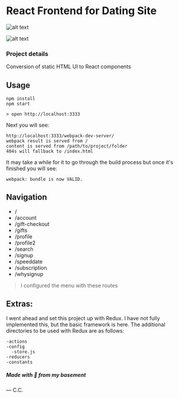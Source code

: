 # React Frontend for Dating Site
![alt text](https://d3brgjqtir64ox.cloudfront.net/date1.png "Dating site UI")

![alt text](https://d3brgjqtir64ox.cloudfront.net/date2.png "Date site UI")

### Project details
Conversion of static HTML UI to React components


## Usage

```
npm install
npm start

> open http://localhost:3333
```

Next you will see:

```
http://localhost:3333/webpack-dev-server/
webpack result is served from /
content is served from /path/to/project/folder
404s will fallback to /index.html
```

It may take a while for it to go through the build process but once it's finished you will see:
```
webpack: bundle is now VALID.
```

## Navigation
* /
* /account
* /gift-checkout
* /gifts
* /profile
* /profile2
* /search
* /signup
* /speeddate
* /subscription
* /whysignup

> I configured the menu with these routes

## Extras:

I went ahead and set this project up with Redux. I have not fully implemented this, but the basic framework is here.  The additional directories to be used with Redux are as follows:
```
-actions
-config
  -store.js
-reducers
-constants
```

##### Made with 💚 from my basement 
— C.C.